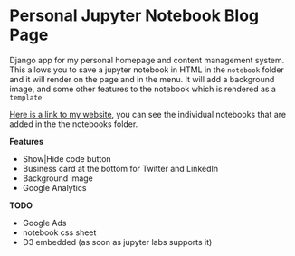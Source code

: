 # Personal Jupyter Notebook Blog Page

Django app for my personal homepage and content management system. This allows you to save a jupyter notebook in HTML in the `notebook` folder and it will render on the page and in the menu. It will add a background image, and some other features to the notebook which is rendered as a `template`

[Here is a link to my website](http://williamjeffreyharding.com/), you can see the individual notebooks that are added in the the notebooks folder. 

**Features**
* Show|Hide code button
* Business card at the bottom for Twitter and LinkedIn
* Background image
* Google Analytics

**TODO** 
* Google Ads
* notebook css sheet
* D3 embedded (as soon as jupyter labs supports it)
